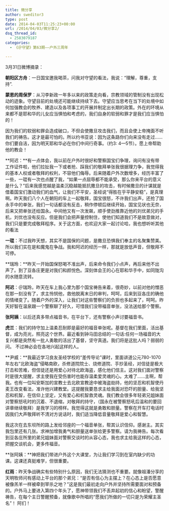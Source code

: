 ```yaml
---
title: 微分享
author: sweditor3
type: post
date: 2014-04-03T11:25:23+00:00
url: /2014/04/03/微分享2/
dsq_thread_id:
  - 2583079187
categories:
  - 《＠守望》第63期——户外三周年

---
```

3月31日微博摘录：

**朝阳区方舟**：一日国宝邀我喝茶，问我对守望的看法，我说：“理解，尊重，支持”.

**蒙恩的周保罗**：从习李新政一年多以来的政策走向看，宗教领域的管制没有出现松动的迹象。守望目前的处境还可能继续持续下去。守望应当思考在当下的处境中如何加强教会的牧养、建造以及各项事工的开展并制定出长期的政策。外在的环境从来都不是耶和华的儿女应当惧怕和考虑的，我们自身的软弱和罪才是我们应当惧怕的！

因为我们的软弱和罪会造成破口，不但会使撒旦攻击我们，而且会使上帝掩面不听我们的祷告。这才是最可怕的。所以约书亚说：因为这条路你们向来没有走过……你们要自洁，因为明天耶和华必在你们中间行奇事。（约3: 4—5节）。愿上帝帮助他的教会！

**阿迟：**有一点体会，我以前在户外时很好和警察国宝们争理，询问有没有带工作证件啦，他们拉扯我一下或者抢、踩我们的敬拜单张我很据理力争，我觉得我的基本人权或者敬拜的权利，不容他们侮辱。后来随着户外次数增多，经历丰富了一些，一琨有一次也点醒了我，“如果一点屈辱都不能承受，那么你来平台的意义是什么？”后来我感觉越是温柔沉稳越能抵抗撒旦的攻击，有时候撒旦的计谋就是借着国宝们激动我们的血气，让我们不平安，圣经说“得胜在乎平静安稳”，是真理啊。昨天我们八个人在朝阳的车上一起敬拜，国宝很怒，不许我们出声，还抢了国永手中的单张，我们一句话都没有反击，稍作停顿后继续开始，国宝见状也无奈，后来又把单张还给国永。中间他又有一次发飙，顺手使劲推靠近他的刘优弟兄的手机，刘优也没有反应。但是我们会把声量控制住，使他们知道我们不是故意做对，我们只是要完成敬拜程序。关于这方面，也欢迎大家一起讨论哈，我也想听听其他的看法

**一琨**：不过我昨天想，其实不是国保的问题，是撒旦恐惧我们奉主的名聚集赞美。所以我们实在是和魔鬼在争战。我和阿迟的经历一样，那就是放低声音，但敬拜不可停。

**瑞玲：**昨天一开始国保怒喝不准出声，后来命令我们小点声，再后来他不出声了。到了豆各庄更是对我们和颜悦色。深刻体会王的心在耶和华手中，如同陇沟的水随意流转。

**阿迟**：＠瑞玲，昨天在车上我心里为那个国宝祷告来着，很奇妙，以前对他的憎恶在那一刻没有了，求主怜悯他，救他脱离末日的审判，呵呵，后来到豆各庄的确他的情绪变了。随着户外的深入，让我们对这些警察们的负担也多起来了，呵呵。昨天好智在温泉跟一个警察聊了好久，可惜我们没带福音单张，没法送给那个警察。

**张阿姨**：以后还真多带点福音书，在平台下，还有警察小声讨要福音书。

**虎兰**：我们的持守加上温柔忍耐即是最好的福音单张呢。基督在我们里面，活出基督，成为亮光，照亮这个世界。最近看到钟马田总结的一句话:任何一场福音的大复兴都是突然有一批人勇敢的活出了基督，坚守真道。我们将是这批人吗？弱弱的问。 不过神必会在各地兴起这样的人。

**尹威：**我最近学习良友圣经学校的“差传导论”课时，里面讲道公元780-1070年左右“北欧海盗”侵略南欧，杀修道院院士、烧修道院、手抄圣经，对信徒是极大打击和苦难，但信徒还是用爱心对待北欧海盗，感化他们信主。这对我们面对警察时是很大提醒，求主使我在受伤害时也能存温柔爱灵魂的心。太难了……主啊，帮我。也有一位叫安斯加的宣教士去北欧宣教途中被海盗劫持，他的坚忍和机智使丹麦王改变看法，准许他兴建教堂。这提醒我要恳求主给我面对恐吓的胆量、给我坚忍和机智，在信仰上坚定，又有爱心和机智救灵魂。我们教会很多年轻弟兄姐妹面对警察怒吼时的沉着、不退缩，对敬拜的持守，（国永在被警察怒吼后温和的要回讲章继续敬拜）是我学习的榜样。我觉得这就是勇敢和胆量。警察在开车打电话时因我们大声敬拜听不清对方说话时，我们适当降低音量敬拜是爱心和智慧。

我这次在去东坝所的路上发给邻座的一个福音单张，帮其认识信仰。感谢主。其实我包里还有几张。求神加增我勇气和胆量送单张给更多警察。请为我祷告。每次看到豆各庄所里的弟兄姐妹面对警察交谈时的从容心态，我也求主给我这样的心态，把握交谈机会，更多传福音。

**张阿姨：**神把我们带进户外这个大课堂，为让我们学习到在室内缺少的功课。这课还真挺难学，但很重要。

**红雨**：昨天争战确实有些特别什么原因，我们无法猜测也不重要。就像祖潘分享的天明牧师问有感动上平台的那个弟兄：“是否有信心为主摆上？在心态上是否愿意被像羔羊一样被牵到宰杀之地？”这是我们最初走向户外并坚持所需要面对和预备的。户外马上要进入第四个年头了，愿神带领我们不丢弃起初的信心和盼望，警醒祷告，在每个主日警醒预备，就像歌中所唱的“愿我们所做的一切只是为荣耀主圣名”！ 阿们！
